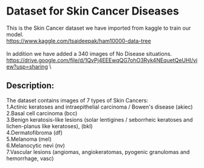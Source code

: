 # Dataset for Skin Cancer Diseases
This is the Skin Cancer dataset we have imported from kaggle to train our model. \
https://www.kaggle.com/tsaideepak/ham10000-data-tree \
\
In addition we have added a 340 images of No Disease situations.
https://drive.google.com/file/d/1QvPj4EEEwqQG7ohO3Ryk4NEquetQeUHI/view?usp=sharing \
## Description:
The dataset contains images of 7 types of Skin Cancers: \
  1.Actinic keratoses and intraepithelial carcinoma / Bowen's disease (akiec) \
  2.Basal cell carcinoma (bcc) \
  3.Benign keratosis-like lesions (solar lentigines / seborrheic keratoses and lichen-planus like keratoses), (bkl) \
  4.Dermatofibroma (df) \
  5.Melanoma (mel) \
  6.Melanocytic nevi (nv) \
  7.Vascular lesions (angiomas, angiokeratomas, pyogenic granulomas and hemorrhage, vasc) 
